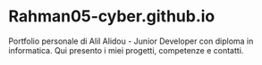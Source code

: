 # Rahman05-cyber.github.io
Portfolio personale di Alil Alidou - Junior Developer con diploma in informatica. Qui presento i miei progetti, competenze e contatti.
